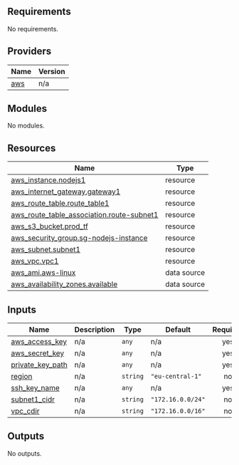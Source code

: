 ## Requirements

No requirements.

## Providers

| Name | Version |
|------|---------|
| <a name="provider_aws"></a> [aws](#provider\_aws) | n/a |

## Modules

No modules.

## Resources

| Name | Type |
|------|------|
| [aws_instance.nodejs1](https://registry.terraform.io/providers/hashicorp/aws/latest/docs/resources/instance) | resource |
| [aws_internet_gateway.gateway1](https://registry.terraform.io/providers/hashicorp/aws/latest/docs/resources/internet_gateway) | resource |
| [aws_route_table.route_table1](https://registry.terraform.io/providers/hashicorp/aws/latest/docs/resources/route_table) | resource |
| [aws_route_table_association.route-subnet1](https://registry.terraform.io/providers/hashicorp/aws/latest/docs/resources/route_table_association) | resource |
| [aws_s3_bucket.prod_tf](https://registry.terraform.io/providers/hashicorp/aws/latest/docs/resources/s3_bucket) | resource |
| [aws_security_group.sg-nodejs-instance](https://registry.terraform.io/providers/hashicorp/aws/latest/docs/resources/security_group) | resource |
| [aws_subnet.subnet1](https://registry.terraform.io/providers/hashicorp/aws/latest/docs/resources/subnet) | resource |
| [aws_vpc.vpc1](https://registry.terraform.io/providers/hashicorp/aws/latest/docs/resources/vpc) | resource |
| [aws_ami.aws-linux](https://registry.terraform.io/providers/hashicorp/aws/latest/docs/data-sources/ami) | data source |
| [aws_availability_zones.available](https://registry.terraform.io/providers/hashicorp/aws/latest/docs/data-sources/availability_zones) | data source |

## Inputs

| Name | Description | Type | Default | Required |
|------|-------------|------|---------|:--------:|
| <a name="input_aws_access_key"></a> [aws\_access\_key](#input\_aws\_access\_key) | n/a | `any` | n/a | yes |
| <a name="input_aws_secret_key"></a> [aws\_secret\_key](#input\_aws\_secret\_key) | n/a | `any` | n/a | yes |
| <a name="input_private_key_path"></a> [private\_key\_path](#input\_private\_key\_path) | n/a | `any` | n/a | yes |
| <a name="input_region"></a> [region](#input\_region) | n/a | `string` | `"eu-central-1"` | no |
| <a name="input_ssh_key_name"></a> [ssh\_key\_name](#input\_ssh\_key\_name) | n/a | `any` | n/a | yes |
| <a name="input_subnet1_cidr"></a> [subnet1\_cidr](#input\_subnet1\_cidr) | n/a | `string` | `"172.16.0.0/24"` | no |
| <a name="input_vpc_cdir"></a> [vpc\_cdir](#input\_vpc\_cdir) | n/a | `string` | `"172.16.0.0/16"` | no |

## Outputs

No outputs.

